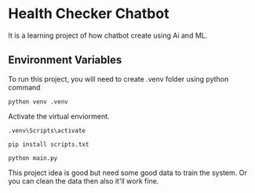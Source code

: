
# Health Checker Chatbot

It is a learning project of how chatbot create using Ai and ML.



## Environment Variables

To run this project, you will need to create .venv folder using python command

`python venv .venv`

Activate the virtual enviorment.

`.venv\Scripts\activate`

`pip install scripts.txt`

`python main.py`

This project idea is good but need some good data to train the system. Or you can clean the data then also it'll work fine.



